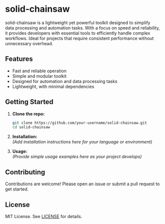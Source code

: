 # solid-chainsaw

solid-chainsaw is a lightweight yet powerful toolkit designed to simplify data processing and automation tasks. With a focus on speed and reliability, it provides developers with essential tools to efficiently handle complex workflows. Ideal for projects that require consistent performance without unnecessary overhead.

## Features

- Fast and reliable operation
- Simple and modular toolkit
- Designed for automation and data processing tasks
- Lightweight, with minimal dependencies

## Getting Started

1. **Clone the repo:**
   ```bash
   git clone https://github.com/your-username/solid-chainsaw.git
   cd solid-chainsaw
   ```

2. **Installation:**  
   *(Add installation instructions here for your language or environment)*

3. **Usage:**  
   *(Provide simple usage examples here as your project develops)*

## Contributing

Contributions are welcome! Please open an issue or submit a pull request to get started.

## License

MIT License. See [LICENSE](LICENSE) for details.
